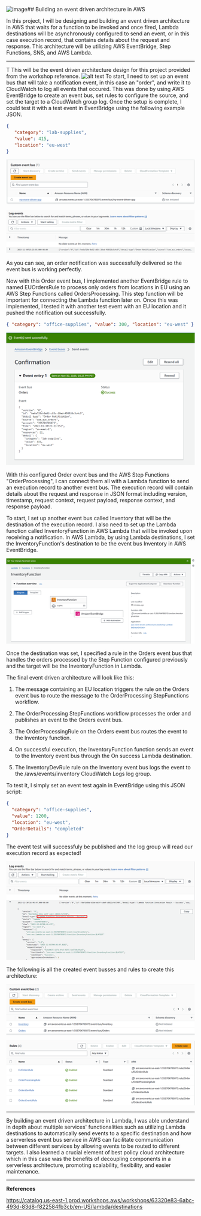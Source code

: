 ![image](https://github.com/Seanhui2000/AWS-Projects/assets/127706776/947e7d6e-06da-472b-913f-0f1b064edcee)## Building an event driven architecture in AWS

In this project, I will be designing and building an event driven architecture in AWS that waits for a function to be invoked and once fired, 
Lambda destinations will be asynchronously configured to send an event, or in this case execution record, that contains details about the request and response. 
This architecture will be utilizing AWS EventBridge, Step Functions, SNS, and AWS Lambda.

------
T
This will be the event driven architecture design for this project provided from the workshop reference.
![alt text]()
To start, I need to set up an event bus that will take a notification event, in this case an "order", and write it to CloudWatch to log all events that occured. This was done by using AWS EventBridge to create an event bus, set rules to configure the source, and set the target to a CloudWatch group log. Once the setup is complete, I could test it with a test event in EventBridge using the following example JSON. 

```JSON
{
   "category": "lab-supplies",
   "value": 415,
   "location": "eu-west"
}
```
![alt text](https://github.com/Seanhui2000/AWS-Projects/blob/main/event-driven/Screenshots/eventbus%20creation.png)

![alt text](https://github.com/Seanhui2000/AWS-Projects/blob/main/event-driven/Screenshots/test-event-logs.png)

As you can see, an order notification was successfully delivered so the event bus is working perfectly. 

Now with this Order event bus, I implemented another EventBridge rule to named EUOrdersRule to process only orders from locations in EU using an AWS Step Functions called OrdersProcessing. This step function will be important for connecting the Lambda function later on. Once this was implemented, I tested it with another test event with an EU location and it pushed the notification out successfully.

```JSON
{ "category": "office-supplies", "value": 300, "location": "eu-west" }
```

![alt text](https://github.com/Seanhui2000/AWS-Projects/blob/main/event-driven/Screenshots/test-event.png)

With this configured Order event bus and the AWS Step Functions "OrderProcessing", I can connect them all with a Lambda function to send an execution record to another event bus. The execution record will contain details about the request and response in JSON format including version, timestamp, request context, request payload, response context, and response payload.

To start, I set up another event bus called Inventory that will be the destination of the execution record. I also need to set up the Lambda function called InventoryFunction in AWS Lambda that will be invoked upon receiving a notification. In AWS Lambda, by using Lambda destinations, I set the InventoryFunction's destination to be the event bus Inventory in AWS EventBridge.

![alt text](https://github.com/Seanhui2000/AWS-Projects/blob/main/event-driven/Screenshots/Connected-Lambda-to-EventBridge.png)

Once the destination was set, I specified a rule in the Orders event bus that handles the orders processed by the Step Function configured previously and the target will be the InventoryFunction in Lambda.

The final event driven architecture will look like this:

1. The message containing an EU location triggers the rule on the Orders event bus to route the message to the OrderProcessing StepFunctions workflow.

2. The OrderProcessing StepFunctions workflow processes the order and publishes an event to the Orders event bus.

3. The OrderProcessingRule on the Orders event bus routes the event to the Inventory function.

4. On successful execution, the InventoryFunction function sends an event to the Inventory event bus through the On success Lambda destination.

5. The InventoryDevRule rule on the Inventory event bus logs the event to the /aws/events/inventory CloudWatch Logs log group.

To test it, I simply set an event test again in EventBridge using this JSON script:

```JSON
{
  "category": "office-supplies",
  "value": 1200,
  "location": "eu-west",
  "OrderDetails": "completed"      
}

```

The event test will successfuly be published and the log group will read our execution record as expected!

![alt text](https://github.com/Seanhui2000/AWS-Projects/blob/main/event-driven/Screenshots/Success-logs.png)

The following is all the created event busses and rules to create this architecture:

![alt text](https://github.com/Seanhui2000/AWS-Projects/blob/main/event-driven/Screenshots/event-busses.png)

![alt text](https://github.com/Seanhui2000/AWS-Projects/blob/main/event-driven/Screenshots/RUles.png)

-----

By building an event driven architecture in Lambda, I was able understand in depth about multiple services' functionalities such as utilizing Lambda destinations to automatically send events to a specific destination and how a serverless event bus service in AWS can facilitate communication between different services by allowing events to be routed to different targets. I also learned a crucial element of best policy cloud architecture which in this case was the benefits of decoupling components in a serverless architecture, promoting scalability, flexibility, and easier maintenance.

-----
**References**

https://catalog.us-east-1.prod.workshops.aws/workshops/63320e83-6abc-493d-83d8-f822584fb3cb/en-US/lambda/destinations
